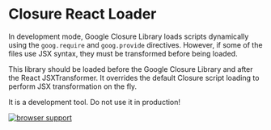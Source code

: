 Closure React Loader
====================


In development mode, Google Closure Library loads scripts dynamically 
using the `goog.require` and `goog.provide` directives. However, if some
of the files use JSX syntax, they must be transformed before being loaded.

This library should be loaded before the Google Closure Library and after 
the React JSXTransformer. It overrides the default Closure script loading
to perform JSX transformation on the fly. 

It is a development tool. Do not use it in production!

[![browser support](https://ci.testling.com/ctalau/closure-react-loader.png)](http://ci.testling.com/ctalau/closure-react-loader)
